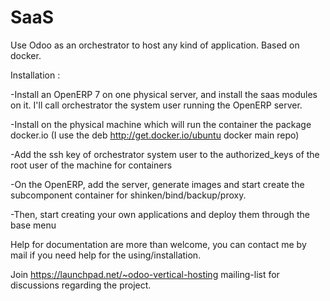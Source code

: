 SaaS
====

Use Odoo as an orchestrator to host any kind of application. Based on docker.

Installation :

-Install an OpenERP 7 on one physical server, and install the saas modules on it. I'll call orchestrator the system user running the OpenERP server.

-Install on the physical machine which will run the container the package docker.io (I use the deb http://get.docker.io/ubuntu docker main repo)

-Add the ssh key of orchestrator system user to the authorized_keys of the root user of the machine for containers

-On the OpenERP, add the server, generate images and start create the subcomponent container for shinken/bind/backup/proxy.

-Then, start creating your own applications and deploy them through the base menu


Help for documentation are more than welcome, you can contact me by mail if you need help for the using/installation.

Join https://launchpad.net/~odoo-vertical-hosting mailing-list for discussions regarding the project.

